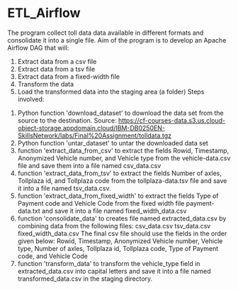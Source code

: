# ETL_Airflow
The program collect toll data data available in different formats and consolidate it into a single file.
Aim of the program is to develop an Apache Airflow DAG that will:
1) Extract data from a csv file
2) Extract data from a tsv file
3) Extract data from a fixed-width file
4) Transform the data
5) Load the transformed data into the staging area (a folder)
Steps involved:

1. Python function 'download_dataset' to download the data set from the source to the destination.
Source: https://cf-courses-data.s3.us.cloud-object-storage.appdomain.cloud/IBM-DB0250EN-SkillsNetwork/labs/Final%20Assignment/tolldata.tgz
2. Python function 'untar_dataset' to untar the downloaded data set
3. function 'extract_data_from_csv' to extract the fields Rowid, Timestamp, Anonymized Vehicle number, and Vehicle type from the vehicle-data.csv file and save them into a file named csv_data.csv
4. function 'extract_data_from_tsv' to extract the fields Number of axles, Tollplaza id, and Tollplaza code from the tollplaza-data.tsv file and save it into a file named tsv_data.csv.
5. function 'extract_data_from_fixed_width' to extract the fields Type of Payment code and Vehicle Code from the fixed width file payment-data.txt and save it into a file named fixed_width_data.csv
6. function 'consolidate_data' to creates file named extracted_data.csv by combining data from the following files:
csv_data.csv
tsv_data.csv
fixed_width_data.csv
The final csv file should use the fields in the order given below:
Rowid, Timestamp, Anonymized Vehicle number, Vehicle type, Number of axles, Tollplaza id, Tollplaza code, Type of Payment code, and Vehicle Code
7. function 'transform_data' to transform the vehicle_type field in extracted_data.csv into capital letters and save it into a file named transformed_data.csv in the staging directory.
